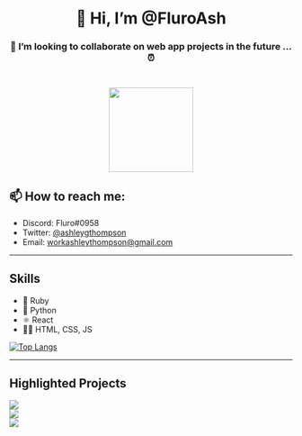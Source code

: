<h1 align="center"> 👋 Hi, I’m @FluroAsh </h1>
<h3 align="center"> 💞️ I’m looking to collaborate on web app projects in the future ... ⏰<h3>

</br>

<div align="center" style="border-radius:100%;">
  <kbd><img src="https://pbs.twimg.com/profile_images/1433750197092302850/qo-AVnxc_400x400.jpg" style="height:150px;width:150px;"></kbd>
</div>

## 📫 How to reach me: 
  - Discord: Fluro#0958
  - Twitter: [@ashleygthompson](www.twitter.com/@ashleygthompson)
  - Email: [workashleythompson@gmail.com](mailto:workashleythompson@gmail.com)

----
## Skills 
* 💎 Ruby
* 🐍 Python
* ⚛ React
* 👨‍🎨 HTML, CSS, JS

[![Top Langs](https://github-readme-stats.vercel.app/api/top-langs/?username=FluroAsh&layout=compact&theme=dark)](https://github.com/FluroAsh/github-readme-stats)

----
## Highlighted Projects

<a href="https://github.com/FluroAsh/pokemon-marketplace">
  <img align="center" src="https://github-readme-stats.vercel.app/api/pin/?username=FluroAsh&repo=pokemon-marketplace&theme=dark" />
</a>

<br>

<a href="https://github.com/FluroAsh/Portfolio-Site">
  <img align="center" src="https://github-readme-stats.vercel.app/api/pin/?username=FluroAsh&repo=Portfolio-Site&theme=dark" />
</a>

<br>

<img align="center" src="https://github-readme-stats.vercel.app/api?username=FluroAsh&theme=dark">

